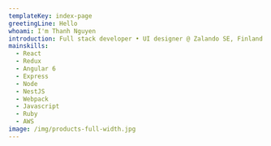 ```yaml
---
templateKey: index-page
greetingLine: Hello
whoami: I'm Thanh Nguyen
introduction: Full stack developer • UI designer @ Zalando SE, Finland
mainskills:
  - React
  - Redux
  - Angular 6
  - Express
  - Node
  - NestJS
  - Webpack
  - Javascript
  - Ruby
  - AWS
image: /img/products-full-width.jpg
---
```

